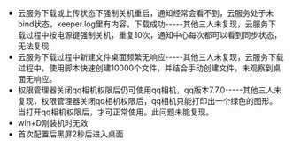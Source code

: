 - 云服务下载或上传状态下强制关机重启，通知经常会看不到，云服务处于未bind状态，keeper.log里有内容，下载成功-----其他三人未复现，云服务下载过程中按电源键强制关机，重复10次，通知中心每次都可以看到同步状态，无法复现
- 云服务下载过程中新建文件桌面频繁无响应-----其他三人未复现，云服务下载过程中，使用脚本快速创建10000个文件，并结合手动创建文件，未观察到桌面无响应。
- 权限管理器关闭qq相机权限后仍可使用qq相机，qq版本7.7.0-----其他三人未复现，权限管理器关闭qq相机权限后，qq相机只能打印出一个绿色的图形。当打开qq相机权限后，才可正常使用。此问题未能复现。
- win+D刚装机时无效
- 首次配置后黑屏2秒后进入桌面
